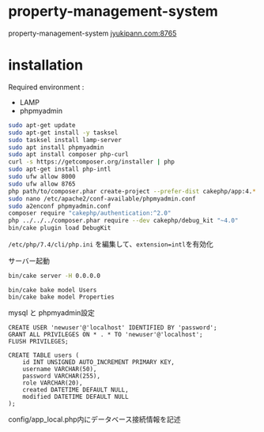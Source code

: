 # property-management-system
property-management-system
[jyukipann.com:8765](https://jyukipann.com:8765/)

# installation
Required environment :
- LAMP
- phpmyadmin
```bash
sudo apt-get update
sudo apt-get install -y tasksel
sudo tasksel install lamp-server
sudo apt install phpmyadmin
sudo apt install composer php-curl
curl -s https://getcomposer.org/installer | php
sudo apt-get install php-intl
sudo ufw allow 8000
sudo ufw allow 8765
php path/to/composer.phar create-project --prefer-dist cakephp/app:4.* property-management-system
sudo nano /etc/apache2/conf-available/phpmyadmin.conf
sudo a2enconf phpmyadmin.conf
composer require "cakephp/authentication:^2.0"
php ../../../composer.phar require --dev cakephp/debug_kit "~4.0"
bin/cake plugin load DebugKit
```

```/etc/php/7.4/cli/php.ini``` を編集して、```extension=intl```を有効化

サーバー起動
```bash
bin/cake server -H 0.0.0.0
```

```
bin/cake bake model Users
bin/cake bake model Properties
```


mysql と phpmyadmin設定
```mysql
CREATE USER 'newuser'@'localhost' IDENTIFIED BY 'password';
GRANT ALL PRIVILEGES ON * . * TO 'newuser'@'localhost';
FLUSH PRIVILEGES;
```
```mysql
CREATE TABLE users (
    id INT UNSIGNED AUTO_INCREMENT PRIMARY KEY,
    username VARCHAR(50),
    password VARCHAR(255),
    role VARCHAR(20),
    created DATETIME DEFAULT NULL,
    modified DATETIME DEFAULT NULL
);
```


config/app_local.php内にデータベース接続情報を記述
